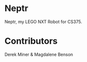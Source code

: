 Neptr
=====

Neptr, my LEGO NXT Robot for CS375.

Contributors
============

Derek Miner & Magdalene Benson

